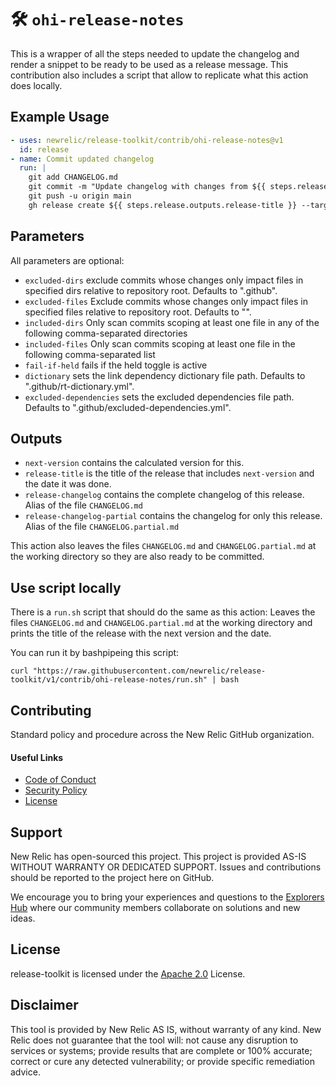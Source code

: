 # 🛠️ `ohi-release-notes`

This is a wrapper of all the steps needed to update the changelog and render a snippet to be ready to be used as a release message. This contribution also includes a script that allow to replicate what this action does locally.

## Example Usage

```yaml
- uses: newrelic/release-toolkit/contrib/ohi-release-notes@v1
  id: release
- name: Commit updated changelog
  run: |
    git add CHANGELOG.md
    git commit -m "Update changelog with changes from ${{ steps.release.outputs.next-version }}"
    git push -u origin main
    gh release create ${{ steps.release.outputs.release-title }} --target $(git rev-parse HEAD) --notes-file CHANGELOG.partial.md
```

## Parameters

All parameters are optional:
  * `excluded-dirs` exclude commits whose changes only impact files in specified dirs relative to repository root. Defaults to ".github".
  * `excluded-files` Exclude commits whose changes only impact files in specified files relative to repository root. Defaults to "".
  * `included-dirs` Only scan commits scoping at least one file in any of the following comma-separated directories
  * `included-files` Only scan commits scoping at least one file in the following comma-separated list
  * `fail-if-held` fails if the held toggle is active
  * `dictionary` sets the link dependency dictionary file path. Defaults to ".github/rt-dictionary.yml".
  * `excluded-dependencies` sets the excluded dependencies file path. Defaults to ".github/excluded-dependencies.yml".

## Outputs

  * `next-version` contains the calculated version for this.
  * `release-title` is the title of the release that includes `next-version` and the date it was done.
  * `release-changelog` contains the complete changelog of this release. Alias of the file `CHANGELOG.md`
  * `release-changelog-partial` contains the changelog for only this release. Alias of the file `CHANGELOG.partial.md`

This action also leaves the files `CHANGELOG.md` and `CHANGELOG.partial.md` at the working directory so they are also ready to be committed.

## Use script locally
There is a `run.sh` script that should do the same as this action: Leaves the files `CHANGELOG.md` and `CHANGELOG.partial.md` at the working directory and prints the title of the release with the next version and the date.

You can run it by bashpipeing this script:
```shell
curl "https://raw.githubusercontent.com/newrelic/release-toolkit/v1/contrib/ohi-release-notes/run.sh" | bash
```

## Contributing

Standard policy and procedure across the New Relic GitHub organization.

#### Useful Links
* [Code of Conduct](../CODE_OF_CONDUCT.md)
* [Security Policy](../SECURITY.md)
* [License](../LICENSE)

## Support

New Relic has open-sourced this project. This project is provided AS-IS WITHOUT WARRANTY OR DEDICATED SUPPORT. Issues and contributions should be reported to the project here on GitHub.

We encourage you to bring your experiences and questions to the [Explorers Hub](https://discuss.newrelic.com) where our community members collaborate on solutions and new ideas.

## License

release-toolkit is licensed under the [Apache 2.0](http://apache.org/licenses/LICENSE-2.0.txt) License.

## Disclaimer

This tool is provided by New Relic AS IS, without warranty of any kind. New Relic does not guarantee that the tool will: not cause any disruption to services or systems; provide results that are complete or 100% accurate; correct or cure any detected vulnerability; or provide specific remediation advice.
